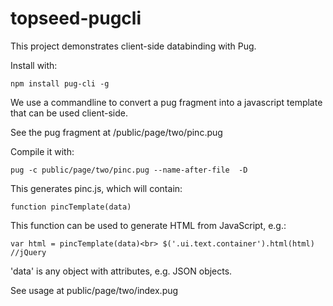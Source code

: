 # topseed-pugcli
This project demonstrates client-side databinding with Pug.

Install with:

`npm install pug-cli -g`

We use a commandline to convert a pug fragment into a javascript template
that can be used client-side.

See the pug fragment at /public/page/two/pinc.pug

Compile it with:

`pug -c public/page/two/pinc.pug --name-after-file  -D`

This generates pinc.js, which will contain:

`function pincTemplate(data)`

This function can be used to generate HTML from JavaScript, e.g.:

`var html = pincTemplate(data)<br>
$('.ui.text.container').html(html)  //jQuery`

'data' is any object with attributes, e.g. JSON objects.

See usage at public/page/two/index.pug
